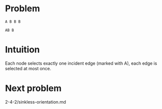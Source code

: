 # Problem

    A B B B

    AB B

# Intuition

Each node selects exactly one incident edge (marked with A), each edge is selected at most once.

# Next problem

2-4-2/sinkless-orientation.md
